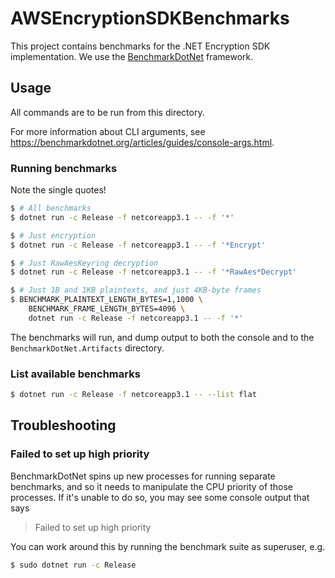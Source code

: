 # AWSEncryptionSDKBenchmarks

This project contains benchmarks for the .NET Encryption SDK implementation.
We use the [BenchmarkDotNet](https://benchmarkdotnet.org/) framework.

## Usage

All commands are to be run from this directory.

For more information about CLI arguments, see <https://benchmarkdotnet.org/articles/guides/console-args.html>.

### Running benchmarks

Note the single quotes!

```bash
$ # All benchmarks
$ dotnet run -c Release -f netcoreapp3.1 -- -f '*'

$ # Just encryption
$ dotnet run -c Release -f netcoreapp3.1 -- -f '*Encrypt'

$ # Just RawAesKeyring decryption
$ dotnet run -c Release -f netcoreapp3.1 -- -f '*RawAes*Decrypt'

$ # Just 1B and 1KB plaintexts, and just 4KB-byte frames
$ BENCHMARK_PLAINTEXT_LENGTH_BYTES=1,1000 \
    BENCHMARK_FRAME_LENGTH_BYTES=4096 \
    dotnet run -c Release -f netcoreapp3.1 -- -f '*'
```

The benchmarks will run, and dump output to both the console
and to the `BenchmarkDotNet.Artifacts` directory.

### List available benchmarks

```bash
$ dotnet run -c Release -f netcoreapp3.1 -- --list flat
```

## Troubleshooting

### Failed to set up high priority

BenchmarkDotNet spins up new processes for running separate benchmarks,
and so it needs to manipulate the CPU priority of those processes.
If it's unable to do so, you may see some console output that says

> Failed to set up high priority

You can work around this by running the benchmark suite as superuser, e.g.

```bash
$ sudo dotnet run -c Release
```
